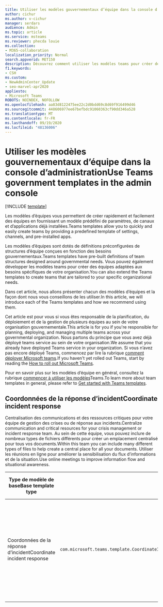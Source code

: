 ```yaml
---
title: Utiliser les modèles gouvernementaux d’équipe dans la console d’administration
author: cichur
ms.author: v-cichur
manager: serdars
audience: Admin
ms.topic: article
ms.service: msteams
ms.reviewer: phecda louie
ms.collection:
- M365-collaboration
localization_priority: Normal
search.appverid: MET150
description: Découvrez comment utiliser les modèles teams pour créer des structures d’équipe conçues pour les besoins de l’administration en fournissant des paramètres prédéfinis, des canaux et des applications préinstallées à l’aide de la console d’administration.
f1.keywords:
- CSH
ms.custom:
- NewAdminCenter_Update
- seo-marvel-apr2020
appliesto:
- Microsoft Teams
ROBOTS: NOINDEX, NOFOLLOW
ms.openlocfilehash: aa83d8122475ee22c2d0bdd69c8d69f916499d46
ms.sourcegitcommit: 448606977ee67befbdc91060363cf90dd346a528
ms.translationtype: MT
ms.contentlocale: fr-FR
ms.lasthandoff: 09/19/2020
ms.locfileid: "48136006"
---
```

# <a name="use-teams-government-templates-in-the-admin-console"></a><span data-ttu-id="8a3f6-103">Utiliser les modèles gouvernementaux d’équipe dans la console d’administration</span><span class="sxs-lookup"><span data-stu-id="8a3f6-103">Use Teams government templates in the admin console</span></span>

[!INCLUDE [template](includes/preview-feature.md)]

<span data-ttu-id="8a3f6-104">Les modèles d’équipes vous permettent de créer rapidement et facilement des équipes en fournissant un modèle prédéfini de paramètres, de canaux et d’applications déjà installées.</span><span class="sxs-lookup"><span data-stu-id="8a3f6-104">Teams templates allow you to quickly and easily create teams by providing a predefined template of settings, channels, and pre-installed apps.</span></span>

<span data-ttu-id="8a3f6-105">Les modèles d’équipes sont dotés de définitions préconfigurées de structures d’équipe conçues en fonction des besoins gouvernementaux.</span><span class="sxs-lookup"><span data-stu-id="8a3f6-105">Teams templates have pre-built definitions of team structures designed around governmental needs.</span></span> <span data-ttu-id="8a3f6-106">Vous pouvez également développer les modèles teams pour créer des équipes adaptées aux besoins spécifiques de votre organisation.</span><span class="sxs-lookup"><span data-stu-id="8a3f6-106">You can also extend the Teams templates to create teams that are tailored to your specific organizational needs.</span></span>

<span data-ttu-id="8a3f6-107">Dans cet article, nous allons présenter chacun des modèles d’équipes et la façon dont nous vous conseillons de les utiliser.</span><span class="sxs-lookup"><span data-stu-id="8a3f6-107">In this article, we will introduce each of the Teams templates and how we recommend using them.</span></span>

<span data-ttu-id="8a3f6-108">Cet article est pour vous si vous êtes responsable de la planification, du déploiement et de la gestion de plusieurs équipes au sein de votre organisation gouvernementale.</span><span class="sxs-lookup"><span data-stu-id="8a3f6-108">This article is for you if you're responsible for planning, deploying, and managing multiple teams across your governmental organization.</span></span> <span data-ttu-id="8a3f6-109">Nous partons du principe que vous avez déjà déployé teams service au sein de votre organisation.</span><span class="sxs-lookup"><span data-stu-id="8a3f6-109">We assume that you already have deployed Teams service in your organization.</span></span> <span data-ttu-id="8a3f6-110">Si vous n’avez pas encore déployé Teams, commencez par lire la rubrique [comment déployer Microsoft teams](How-to-roll-out-teams.md).</span><span class="sxs-lookup"><span data-stu-id="8a3f6-110">If you haven't yet rolled out Teams, start by reading the [How to roll out Microsoft Teams](How-to-roll-out-teams.md).</span></span>

<span data-ttu-id="8a3f6-111">Pour en savoir plus sur les modèles d’équipe en général, consultez la rubrique [commencer à utiliser les modèles](get-started-with-teams-templates-in-the-admin-console.md)Teams.</span><span class="sxs-lookup"><span data-stu-id="8a3f6-111">To learn more about team templates in general, please refer to [Get started with Teams templates](get-started-with-teams-templates-in-the-admin-console.md).</span></span>

## <a name="coordinate-incident-response"></a><span data-ttu-id="8a3f6-112">Coordonnées de la réponse d’incident</span><span class="sxs-lookup"><span data-stu-id="8a3f6-112">Coordinate incident response</span></span>

<span data-ttu-id="8a3f6-113">Centralisation des communications et des ressources critiques pour votre équipe de gestion des crises ou de réponse aux incidents.</span><span class="sxs-lookup"><span data-stu-id="8a3f6-113">Centralize communication and critical resources for your crisis management or incident response team.</span></span> <span data-ttu-id="8a3f6-114">Au sein de cette équipe, vous pouvez inclure de nombreux types de fichiers différents pour créer un emplacement centralisé pour tous vos documents.</span><span class="sxs-lookup"><span data-stu-id="8a3f6-114">Within this team you can include many different types of files to help create a central place for all your documents.</span></span> <span data-ttu-id="8a3f6-115">Utiliser les réunions en ligne pour améliorer la sensibilisation du flux d’informations et de la situation.</span><span class="sxs-lookup"><span data-stu-id="8a3f6-115">Use online meetings to improve information flow and situational awareness.</span></span>

| <span data-ttu-id="8a3f6-116">Type de modèle de base</span><span class="sxs-lookup"><span data-stu-id="8a3f6-116">Base template type</span></span> | | <span data-ttu-id="8a3f6-117">Propriétés fournies avec ce modèle de base</span><span class="sxs-lookup"><span data-stu-id="8a3f6-117">Properties that come with this base template</span></span> |
| ------------------|-- |----------------------------------------------------- |
|<span data-ttu-id="8a3f6-118">Coordonnées de la réponse d’incident</span><span class="sxs-lookup"><span data-stu-id="8a3f6-118">Coordinate incident response</span></span>|`com.microsoft.teams.template.CoordinateIncidentResponse` |<span data-ttu-id="8a3f6-119">Canaux</span><span class="sxs-lookup"><span data-stu-id="8a3f6-119">Channels:</span></span> <ul><li><span data-ttu-id="8a3f6-120">Général</span><span class="sxs-lookup"><span data-stu-id="8a3f6-120">General</span></span><li><span data-ttu-id="8a3f6-121">Annonces</span><span class="sxs-lookup"><span data-stu-id="8a3f6-121">Announcements</span></span></li><li><span data-ttu-id="8a3f6-122">Logistique</span><span class="sxs-lookup"><span data-stu-id="8a3f6-122">Logistics</span></span></li><li><span data-ttu-id="8a3f6-123">Planification</span><span class="sxs-lookup"><span data-stu-id="8a3f6-123">Planning</span></span></li><li><span data-ttu-id="8a3f6-124">Restaurer</span><span class="sxs-lookup"><span data-stu-id="8a3f6-124">Recovery</span></span></li><li><span data-ttu-id="8a3f6-125">Examiné</span><span class="sxs-lookup"><span data-stu-id="8a3f6-125">Urgent</span></span></li></ul> <span data-ttu-id="8a3f6-126">Logiciels</span><span class="sxs-lookup"><span data-stu-id="8a3f6-126">Apps:</span></span> <ul><li><span data-ttu-id="8a3f6-127">Wiki</span><span class="sxs-lookup"><span data-stu-id="8a3f6-127">Wiki</span></span></li><li><span data-ttu-id="8a3f6-128">Excel</span><span class="sxs-lookup"><span data-stu-id="8a3f6-128">Excel</span></span></li><li><span data-ttu-id="8a3f6-129">OneNote</span><span class="sxs-lookup"><span data-stu-id="8a3f6-129">OneNote</span></span></li><li><span data-ttu-id="8a3f6-130">SharePoint</span><span class="sxs-lookup"><span data-stu-id="8a3f6-130">SharePoint</span></span></li><li><span data-ttu-id="8a3f6-131">Planificateur</span><span class="sxs-lookup"><span data-stu-id="8a3f6-131">Planner</span></span></li></ul>|
||||
